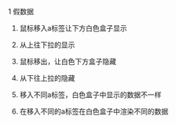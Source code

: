 1 假数据

1. 鼠标移入a标签让下方白色盒子显示
  1. 从上往下拉的显示
2. 鼠标移出，让白色下方盒子隐藏
  1. 从下往上拉的隐藏

3. 移入不同a标签，白色盒子中显示的数据不一样
  1. 在移入不同的a标签在白色盒子中渲染不同的数据
